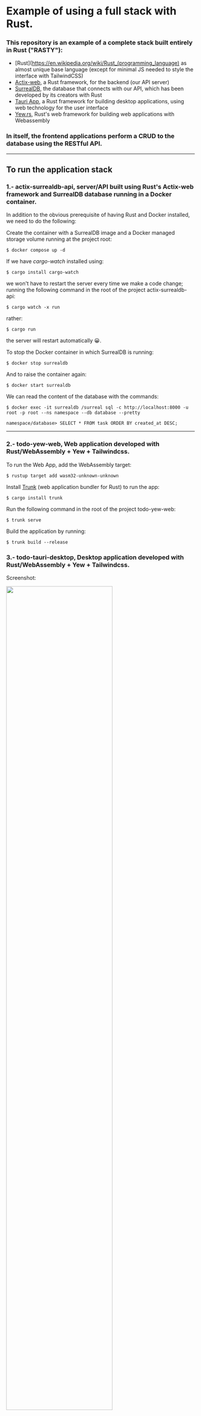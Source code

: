 # Example of using a full stack with Rust.

### This repository is an example of a complete stack built entirely in Rust ("RASTY"):

- [Rust](https://en.wikipedia.org/wiki/Rust_(programming_language) as almost unique base language (except for minimal JS needed to style the interface with TailwindCSS)
- [Actix-web](https://actix.rs/), a Rust framework, for the backend (our API server)
- [SurrealDB](https://surrealdb.com/), the database that connects with our API, which has been developed by its creators with Rust
- [Tauri App](https://tauri.app/), a Rust framework for building desktop applications, using web technology for the user interface
- [Yew.rs](https://yew.rs/), Rust's web framework for building web applications with Webassembly

### In itself, the frontend applications perform a CRUD to the database using the RESTful API.

---

## To run the application stack

### 1.- actix-surrealdb-api, server/API built using Rust's Actix-web framework and SurrealDB database running in a Docker container.

In addition to the obvious prerequisite of having Rust and Docker installed, we need to do the following:

Create the container with a SurrealDB image and a Docker managed storage volume running at the project root:

```
$ docker compose up -d
```

If we have _cargo-watch_ installed using:

```
$ cargo install cargo-watch
```

we won't have to restart the server every time we make a code change; running the following command in the root of the project actix-surrealdb-api:

```
$ cargo watch -x run
```

rather:

```
$ cargo run
```

the server will restart automatically 😀.

To stop the Docker container in which SurrealDB is running:

```
$ docker stop surrealdb
```

And to raise the container again:

```
$ docker start surrealdb
```

We can read the content of the database with the commands:

```
$ docker exec -it surrealdb /surreal sql -c http://localhost:8000 -u root -p root --ns namespace --db database --pretty

namespace/database> SELECT * FROM task ORDER BY created_at DESC;
```

---

### 2.- todo-yew-web, Web application developed with Rust/WebAssembly + Yew + Tailwindcss.

To run the Web App, add the WebAssembly target:

```
$ rustup target add wasm32-unknown-unknown
```

Install [Trunk](https://trunkrs.dev/) (web application bundler for Rust) to run the app:

```
$ cargo install trunk
```

Run the following command in the root of the project todo-yew-web:

```
$ trunk serve
```

Build the application by running:

```
$ trunk build --release
```

### 3.- todo-tauri-desktop, Desktop application developed with Rust/WebAssembly + Yew + Tailwindcss.

Screenshot:

<img src="https://user-images.githubusercontent.com/68773736/232398437-827f6fb9-2b70-4f04-ad6f-d470c868bfb6.png" width="75%">

As prerequisites, in addition to the Rust language and some OS-dependent libraries required for Tauri, you must also install the build target for browser-based WebAssembly called "wasm32-unknown-unknown" and the "Trunk" tool to the deployment and packaging of the Yew frontend (seen in the previous section).

On the other hand, if we want to start from scratch, to create the scaffolding of the Tauri + Yew application it is necessary to install the Tauri app creation tool for the Cargo package manager and the Tauri CLI:

```
$ cargo install create-tauri-app && cargo install tauri-cli
```

Finally, since we use the Tailwind CSS framework, we will have to run in the root of the project todo-tauri-desktop (you need to have NodeJs installed):

```
$ npm i
```

With all this accomplished, run the app under development with the command:

```
$ cargo tauri dev
```

or build it with the command:

```
$ cargo tauri build
```

(for more information see the documentation of [Tauri](https://tauri.app/) and [Yew](https://yew.rs/).)

---

## Bonus: Frontend of the application developed with [SolidJS](https://www.solidjs.com/) (Web & Desktop).

### In the solidjs branch of the repository, the version of the stack that SolidJS uses in both the Web app frontend and the Desktop app frontend is available. Both use pnpm as bundler and dependency manager.

To add the dependencies run on todo-solidjs-web:

```
$ pnpm i
```

To run it in development mode:

```
$ pnpm run dev
```

To run it in development mode:

```
$ pnpm run build
```

In the case of the desktop application developed with Tauri + SolidJS, we run the same command to add the dependencies (pnpm i). To launch the application in development mode we will execute:

```
$ pnpm tauri dev
```

And finally, to create the executable binary on our platform, we run:

```
$ pnpm tauri build
```

[comment]: # "https://user-images.githubusercontent.com/68773736/232398437-827f6fb9-2b70-4f04-ad6f-d470c868bfb6.png"

